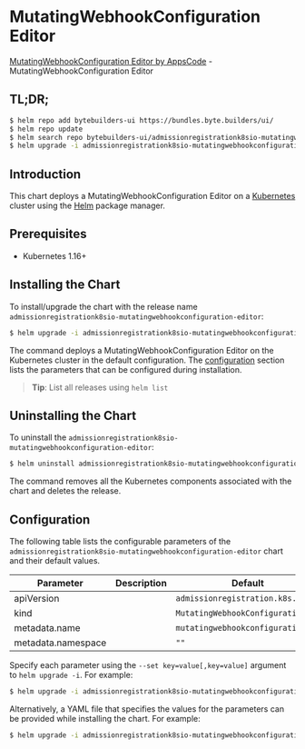 # MutatingWebhookConfiguration Editor

[MutatingWebhookConfiguration Editor by AppsCode](https://byte.builders) - MutatingWebhookConfiguration Editor

## TL;DR;

```bash
$ helm repo add bytebuilders-ui https://bundles.byte.builders/ui/
$ helm repo update
$ helm search repo bytebuilders-ui/admissionregistrationk8sio-mutatingwebhookconfiguration-editor --version=v0.4.3
$ helm upgrade -i admissionregistrationk8sio-mutatingwebhookconfiguration-editor bytebuilders-ui/admissionregistrationk8sio-mutatingwebhookconfiguration-editor -n default --create-namespace --version=v0.4.3
```

## Introduction

This chart deploys a MutatingWebhookConfiguration Editor on a [Kubernetes](http://kubernetes.io) cluster using the [Helm](https://helm.sh) package manager.

## Prerequisites

- Kubernetes 1.16+

## Installing the Chart

To install/upgrade the chart with the release name `admissionregistrationk8sio-mutatingwebhookconfiguration-editor`:

```bash
$ helm upgrade -i admissionregistrationk8sio-mutatingwebhookconfiguration-editor bytebuilders-ui/admissionregistrationk8sio-mutatingwebhookconfiguration-editor -n default --create-namespace --version=v0.4.3
```

The command deploys a MutatingWebhookConfiguration Editor on the Kubernetes cluster in the default configuration. The [configuration](#configuration) section lists the parameters that can be configured during installation.

> **Tip**: List all releases using `helm list`

## Uninstalling the Chart

To uninstall the `admissionregistrationk8sio-mutatingwebhookconfiguration-editor`:

```bash
$ helm uninstall admissionregistrationk8sio-mutatingwebhookconfiguration-editor -n default
```

The command removes all the Kubernetes components associated with the chart and deletes the release.

## Configuration

The following table lists the configurable parameters of the `admissionregistrationk8sio-mutatingwebhookconfiguration-editor` chart and their default values.

|     Parameter      | Description |                   Default                    |
|--------------------|-------------|----------------------------------------------|
| apiVersion         |             | <code>admissionregistration.k8s.io/v1</code> |
| kind               |             | <code>MutatingWebhookConfiguration</code>    |
| metadata.name      |             | <code>mutatingwebhookconfiguration</code>    |
| metadata.namespace |             | <code>""</code>                              |


Specify each parameter using the `--set key=value[,key=value]` argument to `helm upgrade -i`. For example:

```bash
$ helm upgrade -i admissionregistrationk8sio-mutatingwebhookconfiguration-editor bytebuilders-ui/admissionregistrationk8sio-mutatingwebhookconfiguration-editor -n default --create-namespace --version=v0.4.3 --set apiVersion=admissionregistration.k8s.io/v1
```

Alternatively, a YAML file that specifies the values for the parameters can be provided while
installing the chart. For example:

```bash
$ helm upgrade -i admissionregistrationk8sio-mutatingwebhookconfiguration-editor bytebuilders-ui/admissionregistrationk8sio-mutatingwebhookconfiguration-editor -n default --create-namespace --version=v0.4.3 --values values.yaml
```
